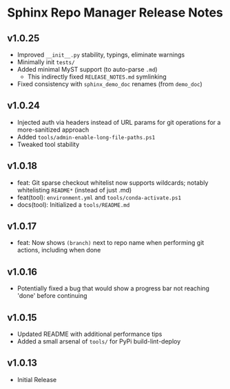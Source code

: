# Sphinx Repo Manager Release Notes

## v1.0.25

* Improved `__init__.py` stability, typings, eliminate warnings
* Minimally init `tests/`
* Added minimal MyST support (to auto-parse `.md`)
   * This indirectly fixed `RELEASE_NOTES.md` symlinking
* Fixed consistency with `sphinx_demo_doc` renames (from `demo_doc`)

## v1.0.24

* Injected auth via headers instead of URL params for git operations for a more-sanitized approach
* Added `tools/admin-enable-long-file-paths.ps1`
* Tweaked tool stability

## v1.0.18

* feat: Git sparse checkout whitelist now supports wildcards; notably whitelisting `README*` (instead of just .md)
* feat(tool): `environment.yml` and `tools/conda-activate.ps1`
* docs(tool): Initialized a `tools/README.md`

## v1.0.17

* feat: Now shows `(branch)` next to repo name when performing git actions, including when done

## v1.0.16

* Potentially fixed a bug that would show a progress bar not reaching 'done' before continuing

## v1.0.15

* Updated README with additional performance tips
* Added a small arsenal of `tools/` for PyPi build-lint-deploy

## v1.0.13

* Initial Release
